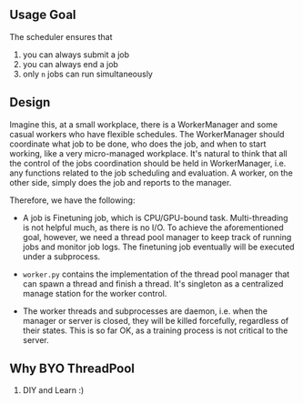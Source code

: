 ## Usage Goal

The scheduler ensures that
1. you can always submit a job
2. you can always end a job
3. only `n` jobs can run simultaneously

## Design

Imagine this, at a small workplace, there is a WorkerManager and some casual workers who have 
flexible schedules. The WorkerManager should coordinate what job to be done, who does the job, and 
when to start working, like a very micro-managed workplace. It's natural to think that all 
the control of the jobs coordination should be held in WorkerManager, i.e. any functions related 
to the job scheduling and evaluation. A worker, on the other side, simply does the job and reports 
to the manager.

Therefore, we have the following:

- A job is Finetuning job, which is CPU/GPU-bound task. Multi-threading is not helpful much, 
as there is no I/O. To achieve the aforementioned goal, however, we need a thread pool manager 
to keep track of running jobs and monitor job logs. The finetuning job eventually will be executed 
under a subprocess.

- `worker.py` contains the implementation of the thread pool manager that can spawn a thread and 
finish a thread. It's singleton as a centralized manage station for the worker control.

- The worker threads and subprocesses are daemon, i.e. when the manager or server is closed, they will be 
killed forcefully, regardless of their states. This is so far OK, as a training process is 
not critical to the server.

## Why BYO ThreadPool

1. DIY and Learn :)